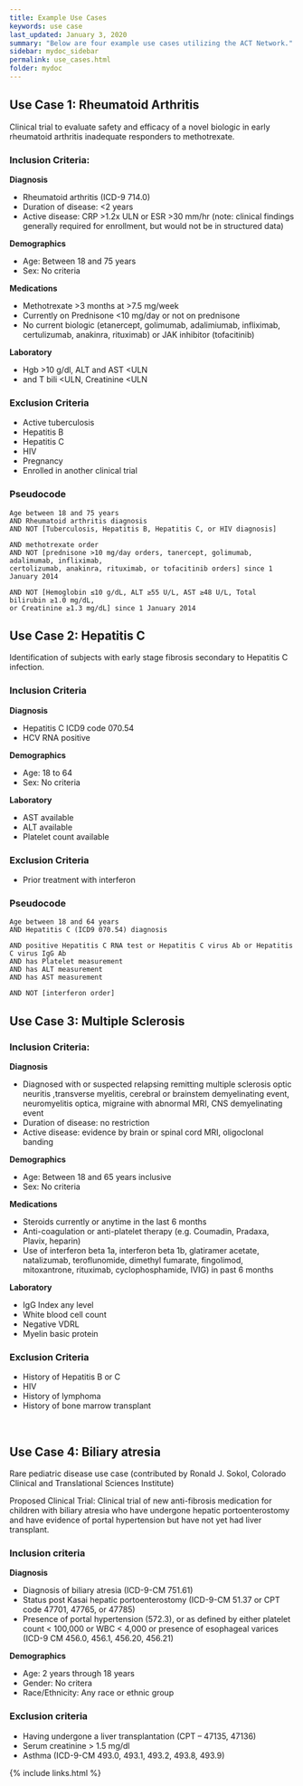 ```yaml
---
title: Example Use Cases
keywords: use case
last_updated: January 3, 2020
summary: "Below are four example use cases utilizing the ACT Network."
sidebar: mydoc_sidebar
permalink: use_cases.html
folder: mydoc
---
```


## Use Case 1: Rheumatoid Arthritis
Clinical trial to evaluate safety and efficacy of a novel biologic in early rheumatoid arthritis inadequate responders to methotrexate. 
### Inclusion Criteria:
**Diagnosis**
* Rheumatoid arthritis (ICD-9 714.0) 
* Duration of disease: <2 years 
* Active disease: CRP >1.2x ULN or ESR >30 mm/hr (note: clinical findings generally required for enrollment, but would not be in structured data) 

**Demographics**
* Age: Between 18 and 75 years 
* Sex: No criteria 

**Medications**
* Methotrexate >3 months at >7.5 mg/week 
* Currently on Prednisone <10 mg/day or not on prednisone 
* No current biologic (etanercept, golimumab, adalimiumab, infliximab, certulizumab, anakinra, rituximab) or JAK inhibitor (tofacitinib)

**Laboratory**
* Hgb >10 g/dl, ALT and AST <ULN 
* and T bili <ULN, Creatinine <ULN 

### Exclusion Criteria
* Active tuberculosis 
* Hepatitis B 
* Hepatitis C 
* HIV 
* Pregnancy 
* Enrolled in another clinical trial 

### Pseudocode 
```
Age between 18 and 75 years
AND Rheumatoid arthritis diagnosis
AND NOT [Tuberculosis, Hepatitis B, Hepatitis C, or HIV diagnosis]

AND methotrexate order
AND NOT [prednisone >10 mg/day orders, tanercept, golimumab, adalimumab, infliximab, 
certolizumab, anakinra, rituximab, or tofacitinib orders] since 1 January 2014

AND NOT [Hemoglobin ≤10 g/dL, ALT ≥55 U/L, AST ≥48 U/L, Total bilirubin ≥1.0 mg/dL, 
or Creatinine ≥1.3 mg/dL] since 1 January 2014
```
## Use Case 2: Hepatitis C
Identification of subjects with early stage fibrosis secondary to Hepatitis C infection.
### Inclusion Criteria
**Diagnosis**
* Hepatitis C ICD9 code 070.54 
* HCV RNA positive 

**Demographics**
* Age: 18 to 64 
* Sex: No criteria

**Laboratory**
* AST available 
* ALT available 
* Platelet count available 

### Exclusion Criteria
* Prior treatment with interferon 

### Pseudocode 
```
Age between 18 and 64 years
AND Hepatitis C (ICD9 070.54) diagnosis 

AND positive Hepatitis C RNA test or Hepatitis C virus Ab or Hepatitis C virus IgG Ab
AND has Platelet measurement
AND has ALT measurement
AND has AST measurement

AND NOT [interferon order]
```
## Use Case 3: Multiple Sclerosis
### Inclusion Criteria:
**Diagnosis**
* Diagnosed with or suspected relapsing remitting multiple sclerosis optic neuritis ,transverse myelitis, cerebral or brainstem demyelinating event, neuromyelitis optica, migraine with abnormal MRI, CNS demyelinating event 
* Duration of disease: no restriction 
* Active disease: evidence by brain or spinal cord MRI, oligoclonal banding 

**Demographics**
* Age: Between 18 and 65 years inclusive 
* Sex: No criteria 

**Medications**
* Steroids currently or anytime in the last 6 months 
* Anti-coagulation or anti-platelet therapy (e.g. Coumadin, Pradaxa, Plavix, heparin) 
* Use of interferon beta 1a, interferon beta 1b, glatiramer acetate, natalizumab, teroflunomide, dimethyl fumarate, fingolimod, mitoxantrone, rituximab, cyclophosphamide, IVIG) in past 6 months 

**Laboratory**
* IgG Index any level 
* White blood cell count 
* Negative VDRL 
* Myelin basic protein 

### Exclusion Criteria
* History of Hepatitis B or C 
* HIV 
* History of lymphoma 
* History of bone marrow transplant 

  
## Use Case 4: Biliary atresia
Rare pediatric disease use case (contributed by Ronald J. Sokol, Colorado Clinical and Translational Sciences Institute) 

Proposed Clinical Trial: Clinical trial of new anti-fibrosis medication for children with biliary atresia who have undergone hepatic portoenterostomy and have evidence of portal hypertension but have not yet had liver transplant. 

### Inclusion criteria
**Diagnosis**
* Diagnosis of biliary atresia (ICD-9-CM 751.61) 
* Status post Kasai hepatic portoenterostomy (ICD-9-CM 51.37 or CPT code 47701, 47765, or 47785) 
* Presence of portal hypertension (572.3), or as defined by either platelet count < 100,000 or WBC < 4,000 or presence of esophageal varices (ICD-9 CM 456.0, 456.1, 456.20, 456.21) 

**Demographics**
* Age: 2 years through 18 years 
* Gender: No critera 
* Race/Ethnicity: Any race or ethnic group

### Exclusion criteria
* Having undergone a liver transplantation (CPT – 47135, 47136) 
* Serum creatinine > 1.5 mg/dl 
* Asthma (ICD-9-CM 493.0, 493.1, 493.2, 493.8, 493.9) 

{% include links.html %}
